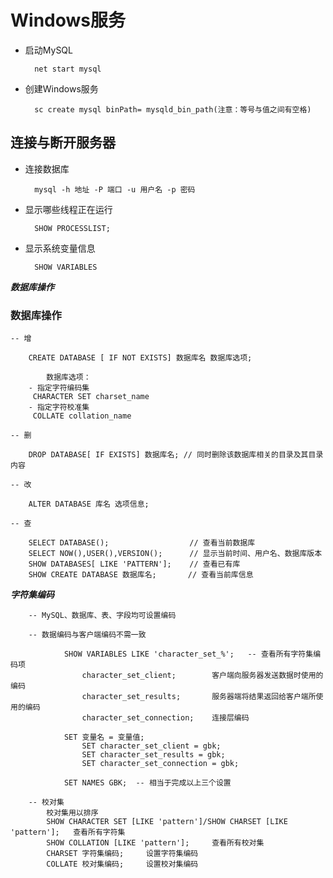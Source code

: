 # Windows服务

- 启动MySQL
	
		net start mysql
		
- 创建Windows服务
	
		sc create mysql binPath= mysqld_bin_path(注意：等号与值之间有空格)
    
## 连接与断开服务器
- 连接数据库
	
		mysql -h 地址 -P 端口 -u 用户名 -p 密码
		
- 显示哪些线程正在运行
	
		SHOW PROCESSLIST;
		
- 显示系统变量信息
	
		SHOW VARIABLES 
		
***数据库操作***

### 数据库操作
	
	-- 增
		
		CREATE DATABASE [ IF NOT EXISTS] 数据库名 数据库选项;
		
			数据库选项：
        - 指定字符编码集    
         CHARACTER SET charset_name
        - 指定字符校准集
         COLLATE collation_name
                
	-- 删
		
		DROP DATABASE[ IF EXISTS] 数据库名; // 同时删除该数据库相关的目录及其目录内容
	
	-- 改
		
		ALTER DATABASE 库名 选项信息;
	
	-- 查
	
		SELECT DATABASE();                  // 查看当前数据库
		SELECT NOW(),USER(),VERSION();      // 显示当前时间、用户名、数据库版本
		SHOW DATABASES[ LIKE 'PATTERN'];    // 查看已有库
		SHOW CREATE DATABASE 数据库名;       // 查看当前库信息
	

***字符集编码***

		-- MySQL、数据库、表、字段均可设置编码
		
		-- 数据编码与客户端编码不需一致
		
				SHOW VARIABLES LIKE 'character_set_%';   -- 查看所有字符集编码项
				    character_set_client;        客户端向服务器发送数据时使用的编码
				    character_set_results;       服务器端将结果返回给客户端所使用的编码
				    character_set_connection;    连接层编码
				    
				SET 变量名 = 变量值;
				    SET character_set_client = gbk;
				    SET character_set_results = gbk;
				    SET character_set_connection = gbk;
				    
				SET NAMES GBK;  -- 相当于完成以上三个设置
		
		-- 校对集
		    校对集用以排序
		    SHOW CHARACTER SET [LIKE 'pattern']/SHOW CHARSET [LIKE 'pattern'];   查看所有字符集
		    SHOW COLLATION [LIKE 'pattern'];     查看所有校对集
		    CHARSET 字符集编码;     设置字符集编码
		    COLLATE 校对集编码;     设置校对集编码
